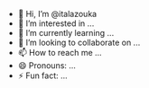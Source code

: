 - 👋 Hi, I’m @italazouka
- 👀 I’m interested in ...
- 🌱 I’m currently learning ...
- 💞️ I’m looking to collaborate on ...
- 📫 How to reach me ...
- 😄 Pronouns: ...
- ⚡ Fun fact: ...

<!---
italazouka/italazouka is a ✨ special ✨ repository because its `README.md` (this file) appears on your GitHub profile.
You can click the Preview link to take a look at your changes.
--->
